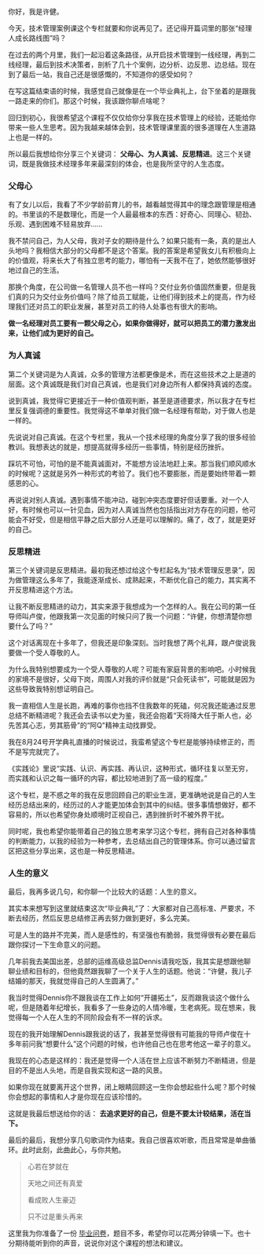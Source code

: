 你好，我是许健。

今天，技术管理案例课这个专栏就要和你说再见了。还记得开篇词里的那张“经理人成长路线图”吗？

在过去的两个月里，我们一起沿着这条路径，从开启技术管理到一线经理，再到二线经理，最后到技术决策者，剖析了几十个案例，边分析、边反思、边总结。现在到了最后一站，我自己还是很感慨的，不知道你的感受如何？

在写这篇结束语的时候，我感觉自己就像是在一个毕业典礼上，台下坐着的是跟我一路走来的你们。那这个时候，我该跟你聊点啥呢？

回归到初心，我很希望这个课程不仅仅给你分享我在技术管理上的经验，还能给你带来一些人生思考。因为我越来越体会到，技术管理课里面的很多道理在人生道路上也是一样的。

所以最后我想给你分享三个关键词： **父母心、为人真诚、反思精进**。这三个关键词，既是我做技术经理多年来最深刻的体会，也是我所坚守的人生态度。

### 父母心

有了女儿以后，我看了不少学龄前育儿的书，越看越觉得其中的理念跟管理是相通的。书里谈的不是数理化，而是一个人最最根本的东西：好奇心、同理心、韧劲、乐观、遇到困难不轻易放弃……

我不禁问自己，为人父母，我对子女的期待是什么？如果只能有一条，真的是出人头地吗？我相信大部分的父母都不是这个答案。我的答案是希望我女儿有积极向上的价值观，将来长大了有独立思考的能力，哪怕有一天我不在了，她依然能够很好地过自己的生活。

那换个角度，在公司做一名管理人员不也一样吗？交付业务价值固然重要，但是我们真的只为交付业务价值吗？除了给员工赋能，让他们得到技术上的提高，作为经理我们还对员工的职业发展，甚至对员工的待人处事也有很大的影响。

**做一名经理对员工要有一颗父母之心，如果你做得好，就可以把员工的潜力激发出来，让他们成为更好的自己。**

### 为人真诚

第二个关键词是为人真诚，众多的管理方法都更像是术，而在这些技术之上是道的层面。这个真诚既是我们对自己真诚，也是我们对身边所有人都保持真诚的态度。

说到真诚，我觉得它更接近于一种价值观判断，甚至是道德要求，所以我才在专栏里反复强调德的重要性。我觉得这不单单对我们做一名经理有帮助，对于做人也是一样的。

先说说对自己真诚。在这个专栏里，我从一个技术经理的角度分享了我的很多经验教训。我想表达的就是，想提高就得多经历一些事情，特别是经历挫折。

踩坑不可怕，可怕的是不能真诚面对，不能想方设法地赶上来。那当我们顺风顺水的时候呢？这就是另外一种形式的考验了。我们也不要膨胀，而是要始终带着一颗感恩的心。

再说说对别人真诚。遇到事情不能冲动，碰到冲突态度要好但话要重。对一个人好，有时候也可以一针见血，因为对人真诚当然也包括指出对方存在的问题，他可能会不好受，但是相信平静之后大部分人还是可以理解的。痛了，改了，就是更好的自己。

### 反思精进

第三个关键词是反思精进。最初我还想过给这个专栏起名为“技术管理反思录”，因为做管理这么多年了，我能逐渐成长、成熟起来，不断优化自己的能力，其实离不开反思精进这个方法。

让我不断反思精进的动力，其实来源于我想成为一个怎样的人。我在公司的第一任导师叫卢俊，他跟我第一次见面的时候只问了我一个问题：“许健，你想清楚你想要什么了吗？”

这个对话离现在十多年了，但我还是印象深刻。当时我想了两个礼拜，跟卢俊说我要做一个受人尊敬的人。

为什么我特别想要成为一个受人尊敬的人呢？可能有家庭背景的影响吧。小时候我的家境不是很好，父母下岗，周围人对我的评价就是“只会死读书”，可能就是因为这些导致我特别想证明自己。

我一直相信人生是长跑，再难的事你也挡不住我数年的死磕，何况我还能通过反思总结不断精进呢？我还会去读书以史为鉴，我还会抱着“天将降大任于斯人也，必先苦其心志，劳其筋骨”的“阿Q"精神主动找罪受。

我在8月24号开学典礼直播的时候说过，我蛮希望这个专栏是能够持续修正的，而不是写完就完了。

《实践论》里说“实践、认识、再实践、再认识，这种形式，循环往复以至无穷，而实践和认识之每一循环的内容，都比较地进到了高一级的程度。”

这个专栏，是不惑之年的我在反思回顾自己的职业生涯，更准确地说是自己的人生经历总结出来的，经历过的人才能更加体会到其中的纠结。很多事情想做好，都不容易的，所以也希望你身处顺境时正视自己，遇到挫折时不被外界干扰。

同时呢，我也希望你能带着自己的独立思考来学习这个专栏，拥有自己对各种事情的判断能力，以我的经验为一种参考，去总结出自己的管理体系。你可以通过留言区把这些分享出来，这也是一种反思精进。

### 人生的意义

最后，我再多说几句，和你聊一个比较大的话题：人生的意义。

其实本来想写到这里就结束这次“毕业典礼”了：大家都对自己高标准、严要求，不断去经历，然后反思总结修正再去努力做到更好，多么完美。

可是人生的路并不完美，而人是感性的，有坚强也有脆弱，我觉得很有必要在最后跟你探讨一下生命意义的问题。

几年前我去美国出差，总部的运维高级总监Dennis请我吃饭，我其实是想跟他聊聊业绩和目标的，但他竟然跟我聊了一个关于人生的话题。他说：“许健，我儿子结婚的那天，我就觉得自己的人生圆满了。”

我当时觉得Dennis你不跟我谈在工作上如何“开疆拓土”，反而跟我谈这个做什么呢，但是随着年纪增长，我看多了一些身边的人情冷暖，生老病死。现在想来，我觉得每一个人在人生的不同阶段会有不一样的诉求。

现在的我开始理解Dennis跟我说的话了，我甚至觉得很有可能我的导师卢俊在十多年前问我“想要什么”这个问题的时候，也许他自己也在思考他这一辈子的意义。

我现在的心态是这样的：我还是觉得一个人活在世上应该不断努力不断精进，但是目的不是出人头地，而是自我实现和这一路的风景。

如果你现在就要离开这个世界，闭上眼睛回顾这一生你会想起些什么呢？那个时候你会想起的事情和人才是你现在应该珍惜的。

这就是我最后想送给你的话： **去追求更好的自己，但是不要太计较结果，活在当下。**

最后的最后，我想分享几句歌词作为结束。我自己很喜欢听歌，而且常常是单曲循环。此时此刻，此曲此心，与你共勉。

> 心若在梦就在
>
> 天地之间还有真爱
>
> 看成败人生豪迈
>
> 只不过是重头再来

这里我为你准备了一份 [毕业问卷](https://jinshuju.net/f/iPky2M)，题目不多，希望你可以花两分钟填一下。也十分期待能听到你的声音，说说你对这个课程的想法和建议。